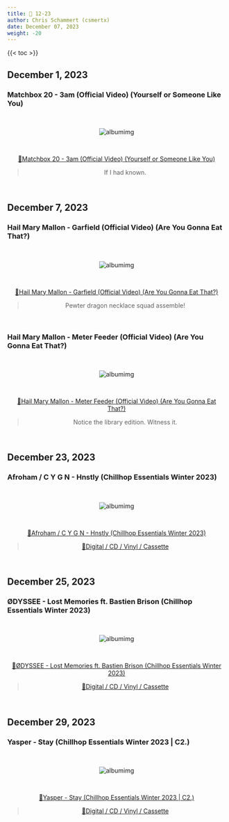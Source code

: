 ```yaml
---
title: 🎸 12-23
author: Chris Schammert (csmertx)
date: December 07, 2023
weight: -20
---
```


<!--more-->

{{< toc >}}

## December 1, 2023
### Matchbox 20 - 3am (Official Video) (Yourself or Someone Like You)

<br />
<div style="text-align: center;">

![albumimg](/Blog/music/images/matchbox_20_yourself_or_someone_like_you_jewel_cd.jpg "Matchbox 20 - Yourself or Someone Like You - Jewel Case Photo")

<br />

[🔗Matchbox 20 - 3am (Official Video) (Yourself or Someone Like You)](https://www.youtube.com/watch?v=C-Naa1HXeDQ "YouTube | Matchbox 20 - 3am (Official Video) (Yourself or Someone Like You)")
> If I had known.

</div>
<br />

## December 7, 2023
### Hail Mary Mallon - Garfield (Official Video) (Are You Gonna Eat That?)

<br />
<div style="text-align: center;">

![albumimg](/Blog/music/images/hail_mary_mallon_are_you_gonna_eat_that_library_cd.jpg "Hail Mary Mallon Are You Gonna Eat That? - Library Plastic Case Photo")

<br />

[🔗Hail Mary Mallon - Garfield (Official Video) (Are You Gonna Eat That?)](https://www.youtube.com/watch?v=h4eZvlni3OM "Hail Mary Mallon - Garfield (Official Video) (Are You Gonna Eat That?)")

> Pewter dragon necklace squad assemble!

</div>
<br />

### Hail Mary Mallon - Meter Feeder (Official Video) (Are You Gonna Eat That?)

<br />
<div style="text-align: center;">

![albumimg](/Blog/music/images/hail_mary_mallon_are_you_gonna_eat_that_library_cd.jpg "Hail Mary Mallon - Are You Gonna Eat That? - Library Plastic Case Photo")

<br />

[🔗Hail Mary Mallon - Meter Feeder (Official Video) (Are You Gonna Eat That?)](https://www.youtube.com/watch?v=G-QxnfpTG6c "Hail Mary Mallon - Meter Feeder (Official Video) (Are You Gonna Eat That?)")

> Notice the library edition. Witness it.

</div>
<br />

## December 23, 2023
### Afroham / C Y G N - Hnstly (Chillhop Essentials Winter 2023)

<br />
<div style="text-align: center;">

![albumimg](/Blog/music/images/chillhop_essentials_winter_2023.jpg "Afroham / C Y G N - Chillhop Essentials Winter 2023 - Album Art")

<br />

[🔗Afroham / C Y G N - Hnstly (Chillhop Essentials Winter 2023)](https://www.youtube.com/watch?v=r-z-taH4cqk "Afroham / C Y G N - Hnstly (Chillhop Essentials Winter 2023)")

> [🔗Digital / CD / Vinyl / Cassette](https://chillhop.bandcamp.com/album/chillhop-essentials-winter-2023 "Bandcamp | Chillhop | Chillhop Essentials Winter 2023")

</div>
<br />

## December 25, 2023
### ØDYSSEE - Lost Memories ft. Bastien Brison (Chillhop Essentials Winter 2023)

<br />
<div style="text-align: center;">

![albumimg](/Blog/music/images/chillhop_essentials_winter_2023.jpg "Afroham / C Y G N - Chillhop Essentials Winter 2023 - Album Art")

<br />

[🔗ØDYSSEE - Lost Memories ft. Bastien Brison (Chillhop Essentials Winter 2023)](https://www.youtube.com/watch?v=Up8xfU7JTWA "ØDYSSEE - Lost Memories ft. Bastien Brison (Chillhop Essentials Winter 2023)")

> [🔗Digital / CD / Vinyl / Cassette](https://chillhop.bandcamp.com/album/chillhop-essentials-winter-2023 "Bandcamp | Chillhop | Chillhop Essentials Winter 2023")

</div>
<br />

## December 29, 2023
### Yasper - Stay (Chillhop Essentials Winter 2023 | C2.)

<br />
<div style="text-align: center;">

![albumimg](/Blog/music/images/chillhop_essentials_winter_2023_C2.jpg "Yasper - Chillhop Essentials Winter 2023 | C2. - Album Art")

<br />

[🔗Yasper - Stay (Chillhop Essentials Winter 2023 | C2.)](https://www.youtube.com/watch?v=x0vRTAxaycA "Yasper - Stay (Chillhop Essentials Winter 2023 | C2.)")

> [🔗Digital / CD / Vinyl / Cassette](https://chillhop.bandcamp.com/album/chillhop-essentials-winter-2023 "Bandcamp | Chillhop | Chillhop^ Essentials Winter 2023")

</div>
<br />